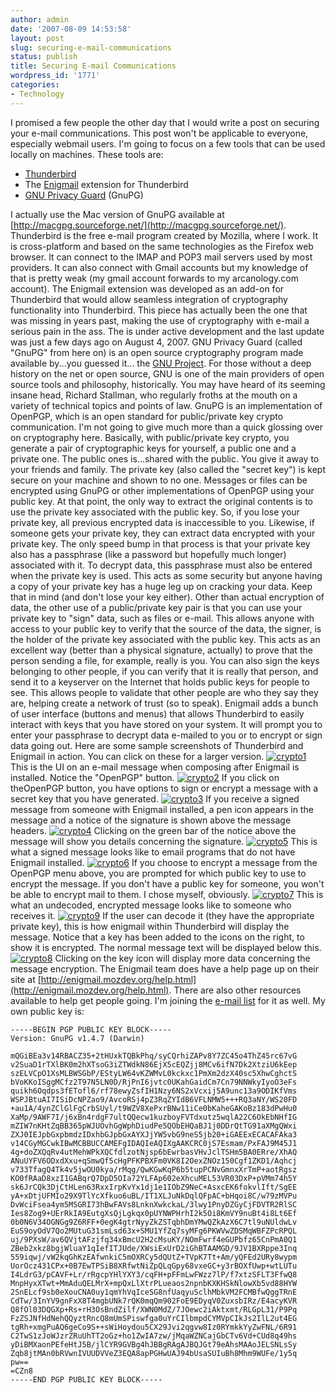 ```yaml
---
author: admin
date: '2007-08-09 14:53:58'
layout: post
slug: securing-e-mail-communications
status: publish
title: Securing E-mail Communications
wordpress_id: '1771'
categories:
- Technology
---
```


I promised a few people the other day that I would write a post on
securing your e-mail communications. This post won't be applicable to
everyone, especially webmail users. I'm going to focus on a few tools
that can be used locally on machines. These tools are:

-   [Thunderbird](http://www.mozilla.com/en-US/thunderbird/)
-   The [Enigmail](http://enigmail.mozdev.org/index.html) extension for
    Thunderbird
-   [GNU Privacy Guard](http://www.gnupg.org/) (GnuPG)

I actually use the Mac version of GnuPG available at
[http://macgpg.sourceforge.net/](http://macgpg.sourceforge.net/).
Thunderbird is the free e-mail program created by Mozilla, where I work.
It is cross-platform and based on the same technologies as the Firefox
web browser. It can connect to the IMAP and POP3 mail servers used by
most providers. It can also connect with Gmail accounts but my knowledge
of that is pretty weak (my gmail account forwards to my arcanology.com
account). The Enigmail extension was developed as an add-on for
Thunderbird that would allow seamless integration of cryptography
functionality into Thunderbird. This piece has actually been the one
that was missing in years past, making the use of cryptography with
e-mail a serious pain in the ass. The is under active development and
the last update was just a few days ago on August 4, 2007. GNU Privacy
Guard (called "GnuPG" from here on) is an open source cryptography
program made available by...you guessed it... the [GNU
Project](http://www.gnu.org/). For those without a deep history on the
net or open source, GNU is one of the main providers of open source
tools and philosophy, historically. You may have heard of its seeming
insane head, Richard Stallman, who regularly froths at the mouth on a
variety of technical topics and points of law. GnuPG is an
implementation of OpenPGP, which is an open standard for public/private
key crypto communication. I'm not going to give much more than a quick
glossing over on cryptography here. Basically, with public/private key
crypto, you generate a pair of cryptographic keys for yourself, a public
one and a private one. The public ones is...shared with the public. You
give it away to your friends and family. The private key (also called
the "secret key") is kept secure on your machine and shown to no one.
Messages or files can be encrypted using GnuPG or other implementations
of OpenPGP using your public key. At that point, the only way to extract
the original contents is to use the private key associated with the
public key. So, if you lose your private key, all previous encrypted
data is inaccessible to you. Likewise, if someone gets your private key,
they can extract data encrypted with your private key. The only speed
bump in that process is that your private key also has a passphrase
(like a password but hopefully much longer) associated with it. To
decrypt data, this passphrase must also be entered when the private key
is used. This acts as some security but anyone having a copy of your
private key has a huge leg up on cracking your data. Keep that in mind
(and don't lose your key either). Other than actual encryption of data,
the other use of a public/private key pair is that you can use your
private key to "sign" data, such as files or e-mail. This allows anyone
with access to your public key to verify that the source of the data,
the signer, is the holder of the private key associated with the public
key. This acts as an excellent way (better than a physical signature,
actually) to prove that the person sending a file, for example, really
is you. You can also sign the keys belonging to other people, if you can
verify that it is really that person, and send it to a keyserver on the
Internet that holds public keys for people to see. This allows people to
validate that other people are who they say they are, helping create a
network of trust (so to speak). Enigmail adds a bunch of user interface
(buttons and menus) that allows Thunderbird to easily interact with keys
that you have stored on your system. It will prompt you to enter your
passphrase to decrypt data e-mailed to you or to encrypt or sign data
going out. Here are some sample screenshots of Thunderbird and Enigmail
in action. You can click on these for a larger version.
[![crypto1](http://farm2.static.flickr.com/1359/1065063546_c9c487238f.jpg)](http://www.flickr.com/photos/albill/1065063546/ "Photo Sharing")
This is the UI on an e-mail message when composing after Enigmail is
installed. Notice the "OpenPGP" button.
[![crypto2](http://farm2.static.flickr.com/1422/1064201457_366d2261be.jpg)](http://www.flickr.com/photos/albill/1064201457/ "Photo Sharing")
If you click on theOpenPGP button, you have options to sign or encrypt a
message with a secret key that you have generated.
[![crypto3](http://farm2.static.flickr.com/1091/1065063990_742e7657a6.jpg)](http://www.flickr.com/photos/albill/1065063990/ "Photo Sharing")
If you receive a signed message from someone with Enigmail installed, a
pen icon appears in the message and a notice of the signature is shown
above the message headers.
[![crypto4](http://farm2.static.flickr.com/1279/1065063756_c4dc8f113b.jpg)](http://www.flickr.com/photos/albill/1065063756/ "Photo Sharing")
Clicking on the green bar of the notice above the message will show you
details concerning the signature.
[![crypto5](http://farm2.static.flickr.com/1371/1065063404_ef954d10f5_o.png)](http://www.flickr.com/photos/albill/1065063404/ "Photo Sharing")
This is what a signed message looks like to email programs that do not
have Enigmail installed.
[![crypto6](http://farm2.static.flickr.com/1153/1064200751_a86beb66e7.jpg)](http://www.flickr.com/photos/albill/1064200751/ "Photo Sharing")
If you choose to encrypt a message from the OpenPGP menu above, you are
prompted for which public key to use to encrypt the message. If you
don't have a public key for someone, you won't be able to encrypt mail
to them. I chose myself, obviously.
[![crypto7](http://farm2.static.flickr.com/1049/1065064104_ff306b2585.jpg)](http://www.flickr.com/photos/albill/1065064104/ "Photo Sharing")
This is what an undecoded, encrypted message looks like to someone who
receives it.
[![crypto9](http://farm2.static.flickr.com/1185/1064200855_4cb36ca8d9.jpg)](http://www.flickr.com/photos/albill/1064200855/ "Photo Sharing")
If the user can decode it (they have the appropriate private key), this
is how enigmail within Thunderbird will display the message. Notice that
a key has been added to the icons on the right, to show it is encrypted.
The normal message text will be displayed below this.
[![crypto8](http://farm2.static.flickr.com/1019/1064201789_f63466d905.jpg)](http://www.flickr.com/photos/albill/1064201789/ "Photo Sharing")
Clicking on the key icon will display more data concerning the message
encryption. The Enigmail team does have a help page up on their site at
[http://enigmail.mozdev.org/help.html](http://enigmail.mozdev.org/help.html).
There are also other resources available to help get people going. I'm
joining the [e-mail
list](http://www.mozdev.org/mailman/listinfo/enigmail/) for it as well.
My own public key is:

    -----BEGIN PGP PUBLIC KEY BLOCK-----
    Version: GnuPG v1.4.7 (Darwin)

    mQGiBEa3v14RBACZ35+2tHUxkTQBkPhq/syCQrhiZAPv8Y7ZC45o4ThZ45rc67vG
    v2SuaD1rTXlBK0m2hXTsoG3iZTWdkN86EjX5cEQZjj8MCv6ifN7Dk2XtziU6kEep
    szELVCpO1XsMLBWSGbP/EStyLW64vKZWMvL0kckxc1PmXm2dzX40sc5XhwCghctS
    bVoKKoISggMCfz2T97N5LN0D/RjPnI6jvtc0UKahGaidCm7Cn79NNWkyIyoO3eFs
    quikh6Oqdps3fETofl6/rf78ewyZsfIH1Nzy6NS2xVcxij5A9unc13a9ODIKfVms
    WSPJBtuAI7ISiDcNPZao9/AvcoRSj4pZ3RqZYIdB6VFLNMW5+++RQ3aNY/WS20FD
    +au1A/4ynZClGlFgCrbSUyl/t9WZV8XePxrBNw11iCe0bKaheGAKoBz183dPwHu0
    XaMp/9AWF7I/j6xBn4rdgF7ultQQecw1kuzboyFVTdxutz5wqlA22C6OkEbNHfIG
    mZIW7nKHtZqBB365pWJUOvhGgWphDiudPe5QObEHQaBJ1j0DDrQtTG91aXMgQWxi
    ZXJ0IEJpbGxpbmdzIDxhbGJpbGxAYXJjYW5vbG9neS5jb20+iGAEExECACAFAka3
    v14CGyMGCwkIBwMCBBUCCAMEFgIDAQIeAQIXgAAKCRC0jS7Esmam/PxFAJ9M45J1
    4g+doZXQqRv4utMehWPkXQCfdlzotNjsp6bEwrbasVHvJclTSHm5BA0ERre/XhAQ
    ANuUYFV6ODxdXxu+qSmwQf5cHgPFKPBXFm0VK8I2OexZNOz150Cgf1ZKD1/Aqhcj
    v733TfagQ4Tk4v5jwOU0kya/rMqg/QwKGwKqP6b5tupPCNvGmnxXrTmP+aotRgsz
    KO0fRAaD8xzI1GABqrQ7DpD5OIa72YLFAp602eXhcuMEL53VR03DxP+pVMm74h5Y
    sk6JrCQk3DjCtHLen63RxxIrpKvYx1dj1e1IObZ9NeC+AsxcEK6fokvlIft/SgEE
    yA+xDtjUFMIo29X9TlYcXfkuo6uBL/IT1XLJuNkDqlQFpAC+bHqoi8C/w79zMVPu
    DvWciFsea4ym5MSGRI73hBwFAVs8LnknXwkckaL/3lwy1PnyDZGyCjFDVTR2RlSC
    Ies8Zog9+UErRkIA9EutgXsQjLgkqx0pUYNWPHrhI2k5Oi8KmVY9nuBt4i8Lt6Ef
    0b0N6V34OGNGg9Z6RFF+0egK4gtrNyyZkZSTqbhDmYMwQZkAzX6C7tl9uNUldwLv
    EuS9oyOdV7Qo2MUtuG31smLsd63x+SMU1YfZq7syMFg6PKWVwZDSMqWBFZPcRPQL
    uj/9PXsW/av6QVjtAFzjfq34xBmcU2H2cMsuKY/NOmFwrf4eGUPbfz65CnPmA0Q1
    ZBeb2xkz8bgjWluaY1qIefITJUde/XWsiExUrD2iGhBTAAMGD/9JV1BXRppe3Inq
    559iqwj/vW2kqGhKzEAfwnkiC5mOXRCy5dQUtZ+TVpK7Tt+Am/yQFEd2URy8wypm
    UorOcz431CPx+0B7EwTPSiB8XRfwtNiZpQLqGpy68vxeGC+y3rBOXfUwp+wtLUTu
    I4LdrG3/pCAVF+Lr/rRgcpYHlYXY3/cqFH+pFFmLwFWzz7lP/f7xtzSFLT3FfwQ8
    MnpHyxXTwt+MmAduQELMrX+mpQxLlXtrPLueaos2npnbKXKHSkNlowXb5vd88HYW
    2SnELcf9sb0eXouCNA0uy1qmYhVqIceSG8nfUaqyuSclhMbkVM2FCMBfwQggTRnE
    CdTw/3InYV9gnFxX8T4mgbUNk7rQK0mqQm902FoE9EDyqV0ZuxsbIRz/E4acyKVR
    Q8fOl03DQGXp+Rs+rH3OsBndZilf/XWN0MdZ/7JOewc2iAktxmt/RLGpL31/P9Pq
    FzZSJNfHdNehQQyztRncQ8mUmSPiswfga0uYrCIlbmpdCYMVpCIkJs2IlL2ut4EG
    tgRh+xmgPuAQ6geCo9S++sWiHoydou5CX29Jvi2qgvw8Iz0RYmkkYyZwFNL/6R91
    C2TwS1zJoWJzrZRuUhTT2oGz+ho1ZwIA7zw/jMqaWZNCajGbCTv6Vd+CUd8q49hs
    yDiBMXaonPEfeHtJ5B/jlCYR9GVBg4hJBBgRAgAJBQJGt79eAhsMAAoJELSNLsSy
    Zqb8jtMAn0bRVwnIVUUDVVeZ3EQA8apPGHwUAJ94bUsaSUIuBh8Mhm9WUFe/1y5q
    pw==
    =CZn8
    -----END PGP PUBLIC KEY BLOCK-----
